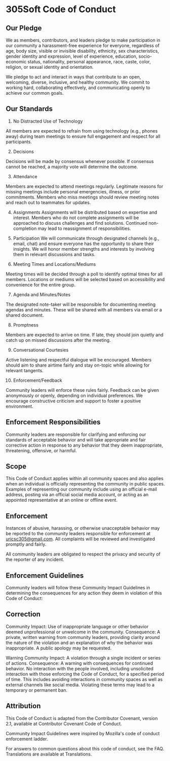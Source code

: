 # 305Soft Code of Conduct
## Our Pledge
We as members, contributors, and leaders pledge to make participation in our community a harassment-free experience for everyone, regardless of age, body size, visible or invisible disability, ethnicity, sex characteristics, gender identity and expression, level of experience, education, socio-economic status, nationality, personal appearance, race, caste, color, religion, or sexual identity and orientation.

We pledge to act and interact in ways that contribute to an open, welcoming, diverse, inclusive, and healthy community. We commit to working hard, collaborating effectively, and communicating openly to achieve our common goals.

## Our Standards
1. No Distracted Use of Technology
   
All members are expected to refrain from using technology (e.g., phones away) during team meetings to ensure full engagement and respect for all participants.

2. Decisions

Decisions will be made by consensus whenever possible. If consensus cannot be reached, a majority vote will determine the outcome.

3. Attendance
   
Members are expected to attend meetings regularly. Legitimate reasons for missing meetings include personal emergencies, illness, or prior commitments. Members who miss meetings should review meeting notes and reach out to teammates for updates.

4. Assignments
Assignments will be distributed based on expertise and interest. Members who do not complete assignments will be approached to discuss challenges and find solutions. Continued non-completion may lead to reassignment of responsibilities.

5. Participation
We will communicate through designated channels (e.g., email, chat) and ensure everyone has the opportunity to share their insights. We will honor member strengths and interests by involving them in relevant discussions and tasks.

6. Meeting Times and Locations/Mediums
   
Meeting times will be decided through a poll to identify optimal times for all members. Locations or mediums will be selected based on accessibility and convenience for the entire group.

7. Agenda and Minutes/Notes
    
The designated note-taker will be responsible for documenting meeting agendas and minutes. These will be shared with all members via email or a shared document.

8. Promptness
    
Members are expected to arrive on time. If late, they should join quietly and catch up on missed discussions after the meeting.

9. Conversational Courtesies
    
Active listening and respectful dialogue will be encouraged. Members should aim to share airtime fairly and stay on-topic while allowing for relevant tangents.

10. Enforcement/Feedback
    
Community leaders will enforce these rules fairly. Feedback can be given anonymously or openly, depending on individual preferences. We encourage constructive criticism and support to foster a positive environment.

## Enforcement Responsibilities
Community leaders are responsible for clarifying and enforcing our standards of acceptable behavior and will take appropriate and fair corrective action in response to any behavior that they deem inappropriate, threatening, offensive, or harmful.

## Scope
This Code of Conduct applies within all community spaces and also applies when an individual is officially representing the community in public spaces. Examples of representing our community include using an official e-mail address, posting via an official social media account, or acting as an appointed representative at an online or offline event.

## Enforcement
Instances of abusive, harassing, or otherwise unacceptable behavior may be reported to the community leaders responsible for enforcement at uricsc305@gmail.com. All complaints will be reviewed and investigated promptly and fairly.

All community leaders are obligated to respect the privacy and security of the reporter of any incident.

## Enforcement Guidelines
Community leaders will follow these Community Impact Guidelines in determining the consequences for any action they deem in violation of this Code of Conduct:

## Correction
Community Impact: Use of inappropriate language or other behavior deemed unprofessional or unwelcome in the community.
Consequence: A private, written warning from community leaders, providing clarity around the nature of the violation and an explanation of why the behavior was inappropriate. A public apology may be requested.

Warning
Community Impact: A violation through a single incident or series of actions.
Consequence: A warning with consequences for continued behavior. No interaction with the people involved, including unsolicited interaction with those enforcing the Code of Conduct, for a specified period of time. This includes avoiding interactions in community spaces as well as external channels like social media. Violating these terms may lead to a temporary or permanent ban.

## Attribution
This Code of Conduct is adapted from the Contributor Covenant, version 2.1, available at Contributor Covenant Code of Conduct.

Community Impact Guidelines were inspired by Mozilla's code of conduct enforcement ladder.

For answers to common questions about this code of conduct, see the FAQ. Translations are available at Translations.
